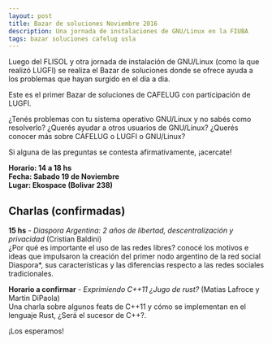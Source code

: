 ```yaml
---
layout: post
title: Bazar de soluciones Noviembre 2016
description: Una jornada de instalaciones de GNU/Linux en la FIUBA
tags: bazar soluciones cafelug usla
---
```


Luego del FLISOL y otra jornada de instalación de GNU/Linux (como la que
realizó LUGFI) se realiza el Bazar de soluciones donde se ofrece ayuda a los
problemas que hayan surgido en el día a dia.

Este es el primer Bazar de soluciones de CAFELUG con participación de LUGFI.

¿Tenés problemas con tu sistema operativo GNU/Linux y no sabés como resolverlo?
¿Querés ayudar a otros usuarios de GNU/Linux?
¿Querés conocer más sobre CAFELUG o LUGFI o GNU/Linux?

Si alguna de las preguntas se contesta afirmativamente, ¡acercate!

**Horario: 14 a 18 hs**  
**Fecha: Sabado 19 de Noviembre**  
**Lugar: Ekospace (Bolivar 238)**

## Charlas (confirmadas)
**15 hs** - *Diaspora Argentina: 2 años de libertad, descentralización y
privacidad* (Cristian Baldini)  
¿Por qué es importante el uso de las redes libres? conocé los motivos e ideas que impulsaron la creación del primer nodo argentino de la red social Diaspora*, sus características y las diferencias respecto a las redes sociales tradicionales.

**Horario a confirmar** - *Exprimiendo C++11 ¿Jugo de rust?* (Matias Lafroce y Martin DiPaola)  
Una charla sobre algunos feats de C++11 y cómo se implementan en el lenguaje Rust, ¿Será el sucesor de C++?.

¡Los esperamos!


